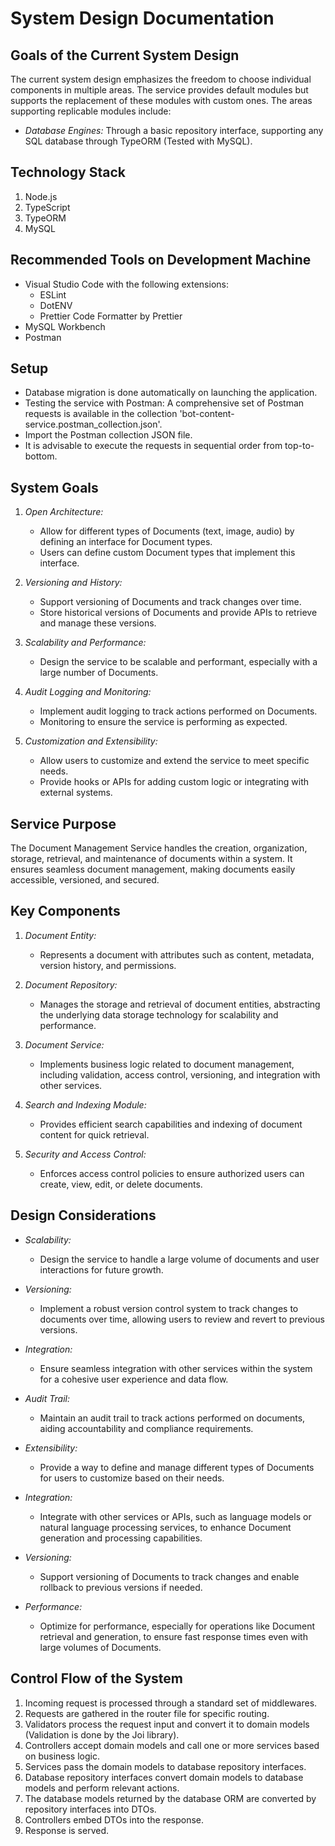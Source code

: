# System Design Documentation

## Goals of the Current System Design

The current system design emphasizes the freedom to choose individual components in multiple areas. The service provides default modules but supports the replacement of these modules with custom ones. The areas supporting replicable modules include:

-   _Database Engines:_ Through a basic repository interface, supporting any SQL database through TypeORM (Tested with MySQL).

## Technology Stack

1. Node.js
2. TypeScript
3. TypeORM
4. MySQL

## Recommended Tools on Development Machine

-   Visual Studio Code with the following extensions:
    -   ESLint
    -   DotENV
    -   Prettier Code Formatter by Prettier
-   MySQL Workbench
-   Postman

## Setup

-   Database migration is done automatically on launching the application.
-   Testing the service with Postman: A comprehensive set of Postman requests is available in the collection 'bot-content-service.postman_collection.json'.
-   Import the Postman collection JSON file.
-   It is advisable to execute the requests in sequential order from top-to-bottom.

## System Goals

1. _Open Architecture:_

    - Allow for different types of Documents (text, image, audio) by defining an interface for Document types.
    - Users can define custom Document types that implement this interface.

2. _Versioning and History:_

    - Support versioning of Documents and track changes over time.
    - Store historical versions of Documents and provide APIs to retrieve and manage these versions.

3. _Scalability and Performance:_

    - Design the service to be scalable and performant, especially with a large number of Documents.

4. _Audit Logging and Monitoring:_

    - Implement audit logging to track actions performed on Documents.
    - Monitoring to ensure the service is performing as expected.

5. _Customization and Extensibility:_
    - Allow users to customize and extend the service to meet specific needs.
    - Provide hooks or APIs for adding custom logic or integrating with external systems.

## Service Purpose

The Document Management Service handles the creation, organization, storage, retrieval, and maintenance of documents within a system. It ensures seamless document management, making documents easily accessible, versioned, and secured.

## Key Components

1. _Document Entity:_

    - Represents a document with attributes such as content, metadata, version history, and permissions.

2. _Document Repository:_

    - Manages the storage and retrieval of document entities, abstracting the underlying data storage technology for scalability and performance.

3. _Document Service:_

    - Implements business logic related to document management, including validation, access control, versioning, and integration with other services.

4. _Search and Indexing Module:_

    - Provides efficient search capabilities and indexing of document content for quick retrieval.

5. _Security and Access Control:_
    - Enforces access control policies to ensure authorized users can create, view, edit, or delete documents.

## Design Considerations

-   _Scalability:_

    -   Design the service to handle a large volume of documents and user interactions for future growth.

-   _Versioning:_

    -   Implement a robust version control system to track changes to documents over time, allowing users to review and revert to previous versions.

-   _Integration:_

    -   Ensure seamless integration with other services within the system for a cohesive user experience and data flow.

-   _Audit Trail:_

    -   Maintain an audit trail to track actions performed on documents, aiding accountability and compliance requirements.

-   _Extensibility:_

    -   Provide a way to define and manage different types of Documents for users to customize based on their needs.

-   _Integration:_

    -   Integrate with other services or APIs, such as language models or natural language processing services, to enhance Document generation and processing capabilities.

-   _Versioning:_

    -   Support versioning of Documents to track changes and enable rollback to previous versions if needed.

-   _Performance:_
    -   Optimize for performance, especially for operations like Document retrieval and generation, to ensure fast response times even with large volumes of Documents.

## Control Flow of the System

1. Incoming request is processed through a standard set of middlewares.
2. Requests are gathered in the router file for specific routing.
3. Validators process the request input and convert it to domain models (Validation is done by the Joi library).
4. Controllers accept domain models and call one or more services based on business logic.
5. Services pass the domain models to database repository interfaces.
6. Database repository interfaces convert domain models to database models and perform relevant actions.
7. The database models returned by the database ORM are converted by repository interfaces into DTOs.
8. Controllers embed DTOs into the response.
9. Response is served.
